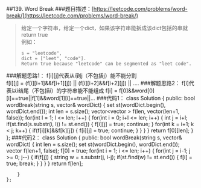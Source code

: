 ##139. Word Break
###题目描述：[https://leetcode.com/problems/word-break/](https://leetcode.com/problems/word-break/)
> 给定一个字符串，给定一个dict，如果该字符串能拆成该dict包括的串就return true    
> 例如：
> 
>     s = "leetcode",
>     dict = ["leet", "code"].
>     Return true because "leetcode" can be segmented as "leet code".

###解题思路1：
f[i][j]代表从i到j（不包括j）能不能分割    
f[i][j] = (f[i][i+1]&&f[i+1][j]) || (f[i][i+2]&&f[i+2][j]) || ....
###解题思路2：
f[i]代表以i结尾（不包括i）的字符串能不能组成
f[i] = f[0]&&word[0][i]==true||f[1]&&word[1][i]==true||...
###代码1：
	class Solution {
	public:
	    bool wordBreak(string s, vector<string>& wordDict) {
	        set<string> st(wordDict.begin(), wordDict.end());
	        int len = s.size();
	        vector<vector<bool> > f(len, vector<bool>(len+1, false));
	        for(int l = 1; l <= len; l++) {
	            for(int i = 0; i+l <= len; i++) {
	                int j = i+l;
	                if(st.find(s.substr(i, l)) != st.end()) {
	                    f[i][j] = true;
	                    continue;
	                }
	                for(int k = i+1; k < j; k++) {
	                    if(f[i][k]&&f[k][j]) {
	                        f[i][j] = true;
	                        continue;
	                    }
	                }
	            }
	        }
	        return f[0][len];
	    }
	};
###代码2：
	class Solution {
	public:
	    bool wordBreak(string s, vector<string>& wordDict) {
	        int len = s.size();
	        set<string> st(wordDict.begin(), wordDict.end());
	        vector<bool> f(len+1, false);
	        f[0] = true;
	        for(int i = 1; i <= len; i++) {
	            for(int j = i-1; j >= 0; j--) {
	                if(f[j]) {
	                    string w = s.substr(j, i-j);
	                    if(st.find(w) != st.end()) {
	                        f[i] = true;
	                        break;
	                    }
	                }
	            }
	        }
	        return f[len];
	        
	    }
	};